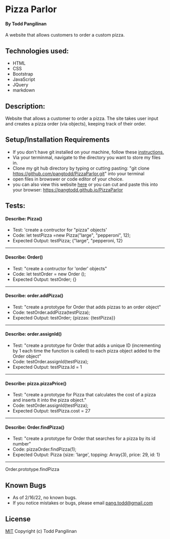 # Pizza Parlor

#### By Todd Pangilinan

A website that allows customers to order a custom pizza.

## Technologies used:

* HTML
* CSS
* Bootstrap
* JavaScript
* JQuery
* markdown

## Description:
 Website that  allows a customer to order a pizza. The site takes user input and creates a pizza order (via objects), keeping track of their order.


## Setup/Installation Requirements

* If you don't have git installed on your machine, follow these [instructions.](https://www.learnhowtoprogram.com/introduction-to-programming/getting-started-with-intro-to-programming/git-and-github)
* Via your terminmal, navigate to the directory you want to store my files in.
* Clone my git hub directory by typing or cutting pasting: "git clone https://github.com/pangtodd/PizzaParlor.git" into your terminal
* open files in browswer or code editor of your choice.
* you can also view this website [here](https://github.com/pangtodd/PizzaParlor.git) or you can cut and paste this into your browser: https://pangtodd.github.io/PizzaParlor

## Tests:

#### Describe: Pizza()

- Test: 'create a contructor for "pizza" objects'
- Code: let testPizza =new Pizza("large", "pepperoni", 12);
- Expected Output: testPizza; {"large", "pepperoni, 12}
---

#### Describe: Order()
- Test: "create a contructor for 'order' objects"
- Code: let testOrder = new Order ();
- Expected Output: testOrder; {}
---

#### Describe: order.addPizza()
- Test: "create a prototype for Order that adds pizzas to an order object"
- Code: testOrder.addPizza(testPizza);
- Expected Output: testOrder; {pizzas: {testPizza}}
---

#### Describe: order.assignId()
- Test: "create a prototype for Order that adds a unique ID (incrementing by 1 each time the function is called) to each pizza object added to the Order object"
- Code: testOrder.assignId(testPizza);
- Expected Output: testPizza.Id = 1
---

#### Describe: pizza.pizzaPrice()
- Test: "create a prototype for Pizza that calculates the cost of a pizza and inserts it into the pizza object."
- Code: testOrder.assignId(testPizza);
- Expected Output: testPizza.cost = 27 
---

#### Describe: Order.findPizza()
- Test: "create a prototype for Order that searches for a pizza by its id number"
- Code: pizzaOrder.findPizza(1);
- Expected Output: Pizza {size: 'large', topping: Array(3), price: 29, id: 1}
---


Order.prototype.findPizza


## Known Bugs

* As of 2/16/22, no known bugs.
* If you notice mistakes or bugs, please email pang.todd@gmail.com

## License

[MIT](https://opensource.org/licenses/MIT)
Copyright (c) Todd Pangilinan 